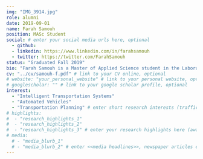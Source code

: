 ```yaml
---
img: "IMG_3914.jpg"
role: alumni
date: 2019-09-01
name: Farah Samouh
position: MASc Student
social: # enter your social media urls here, optional
  - github:
  - linkedin: https://www.linkedin.com/in/farahsamouh
  - twitter: https://twitter.com/FarahSamouh
status: "Graduated Fall 2019"
bio: "Farah Samouh is a Master of Applied Science student in the Laboratory of Innovations in Transportation at Ryerson University supervised by [Dr. Bilal Farooq](../farooq-b). Farah’s research investigates the impact of adapting autonomous technologies on traffic network conditions to accommodate the high increase in demand. By using simulation and optimization her research explores the use of autonomous robots and drones to reduce congestion in the network. Farah graduated with her Bachelor of Science Degree from [The University of Jordan](http://www.ju.edu.jo/home.aspx) in 2017 and began her MASc. in Civil Engineering at Ryerson University later that year" # enter your short bio here (markdown format compatible)
cv: "../cv/samouh-f.pdf" # link to your CV online, optional
# website: "your_personal_website" # link to your personal website, optional
# googlescholar: "" # link to your google scholar profile, optional
interest:
  - "Intelligent Transportation Systems"
  - "Automated Vehicles"
  - "Transportation Planning" # enter short research interests (traffic signal, CAV, etc.), optional
# highlights:
#  - "research_highlights_1"
#  - "research_highlights_2"
#  - "research_highlights_3" # enter your research highlights here (awards, achievements, etc.), optional
# media:
  # - "media_blurb_1"
  # - "media_blurb_2" # enter <<media headlines>>, newspaper articles etc...
---
```

